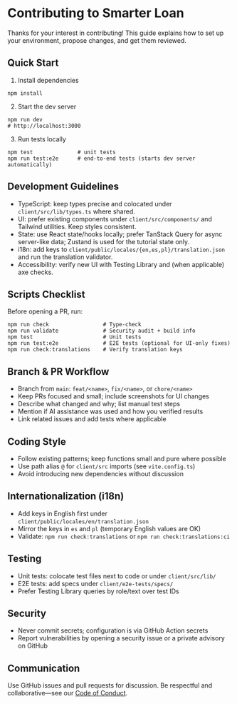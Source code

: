 # Contributing to Smarter Loan

Thanks for your interest in contributing! This guide explains how to set up your environment, propose changes, and get them reviewed.

## Quick Start

1. Install dependencies

```
npm install
```

2. Start the dev server

```
npm run dev
# http://localhost:3000
```

3. Run tests locally

```
npm test              # unit tests
npm run test:e2e      # end-to-end tests (starts dev server automatically)
```

## Development Guidelines

- TypeScript: keep types precise and colocated under `client/src/lib/types.ts` where shared.
- UI: prefer existing components under `client/src/components/` and Tailwind utilities. Keep styles consistent.
- State: use React state/hooks locally; prefer TanStack Query for async server-like data; Zustand is used for the tutorial state only.
- i18n: add keys to `client/public/locales/{en,es,pl}/translation.json` and run the translation validator.
- Accessibility: verify new UI with Testing Library and (when applicable) axe checks.

## Scripts Checklist

Before opening a PR, run:

```
npm run check                 # Type-check
npm run validate              # Security audit + build info
npm test                      # Unit tests
npm run test:e2e              # E2E tests (optional for UI-only fixes)
npm run check:translations    # Verify translation keys
```

## Branch & PR Workflow

- Branch from `main`: `feat/<name>`, `fix/<name>`, or `chore/<name>`
- Keep PRs focused and small; include screenshots for UI changes
- Describe what changed and why; list manual test steps
- Mention if AI assistance was used and how you verified results
- Link related issues and add tests where applicable

## Coding Style

- Follow existing patterns; keep functions small and pure where possible
- Use path alias `@` for `client/src` imports (see `vite.config.ts`)
- Avoid introducing new dependencies without discussion

## Internationalization (i18n)

- Add keys in English first under `client/public/locales/en/translation.json`
- Mirror the keys in `es` and `pl` (temporary English values are OK)
- Validate: `npm run check:translations` or `npm run check:translations:ci`

## Testing

- Unit tests: colocate test files next to code or under `client/src/lib/`
- E2E tests: add specs under `client/e2e-tests/specs/`
- Prefer Testing Library queries by role/text over test IDs

## Security

- Never commit secrets; configuration is via GitHub Action secrets
- Report vulnerabilities by opening a security issue or a private advisory on GitHub

## Communication

Use GitHub issues and pull requests for discussion. Be respectful and collaborative—see our [Code of Conduct](CODE_OF_CONDUCT.md).

